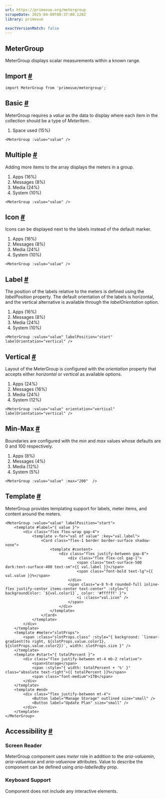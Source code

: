 ```yaml
---
url: https://primevue.org/metergroup
scrapeDate: 2025-04-09T00:37:00.128Z
library: primevue

exactVersionMatch: false
---
```


## MeterGroup

MeterGroup displays scalar measurements within a known range.

## Import [#](_metergroup_.md#import)
```
import MeterGroup from 'primevue/metergroup';
```
## Basic [#](_metergroup_.md#basic)

MeterGroup requires a _value_ as the data to display where each item in the collection should be a type of _MeterItem_.

1.  Space used (15%)
```
<MeterGroup :value="value" />
```
## Multiple [#](_metergroup_.md#multiple)

Adding more items to the array displays the meters in a group.

1.  Apps (16%)
2.  Messages (8%)
3.  Media (24%)
4.  System (10%)
```
<MeterGroup :value="value" />
```
## Icon [#](_metergroup_.md#icon)

Icons can be displayed next to the labels instead of the default marker.

1.  Apps (16%)
2.  Messages (8%)
3.  Media (24%)
4.  System (10%)
```
<MeterGroup :value="value" />
```
## Label [#](_metergroup_.md#label)

The position of the labels relative to the meters is defined using the _labelPosition_ property. The default orientation of the labels is horizontal, and the vertical alternative is available through the _labelOrientation_ option.

1.  Apps (16%)
2.  Messages (8%)
3.  Media (24%)
4.  System (10%)
```
<MeterGroup :value="value" labelPosition="start" labelOrientation="vertical" />
```
## Vertical [#](_metergroup_.md#vertical)

Layout of the MeterGroup is configured with the _orientation_ property that accepts either _horizontal_ or _vertical_ as available options.

1.  Apps (24%)
2.  Messages (16%)
3.  Media (24%)
4.  System (12%)
```
<MeterGroup :value="value" orientation="vertical" labelOrientation="vertical" />
```
## Min-Max [#](_metergroup_.md#minmax)

Boundaries are configured with the _min_ and _max_ values whose defaults are 0 and 100 respectively.

1.  Apps (8%)
2.  Messages (4%)
3.  Media (12%)
4.  System (5%)
```
<MeterGroup :value="value" :max="200"  />
```
## Template [#](_metergroup_.md#template)

MeterGroup provides templating support for labels, meter items, and content around the meters.
```
<MeterGroup :value="value" labelPosition="start">
    <template #label="{ value }">
        <div class="flex flex-wrap gap-4">
            <template v-for="val of value" :key="val.label">
                <Card class="flex-1 border border-surface shadow-none">
                    <template #content>
                        <div class="flex justify-between gap-8">
                            <div class="flex flex-col gap-1">
                                <span class="text-surface-500 dark:text-surface-400 text-sm">{{ val.label }}</span>
                                <span class="font-bold text-lg">{{ val.value }}%</span>
                            </div>
                            <span class="w-8 h-8 rounded-full inline-flex justify-center items-center text-center" :style="{ backgroundColor: `${val.color1}`, color: '#ffffff' }">
                                <i :class="val.icon" />
                            </span>
                        </div>
                    </template>
                </Card>
            </template>
        </div>
    </template>
    <template #meter="slotProps">
        <span :class="slotProps.class" :style="{ background: `linear-gradient(to right, ${slotProps.value.color1}, ${slotProps.value.color2})`, width: slotProps.size }" />
    </template>
    <template #start="{ totalPercent }">
        <div class="flex justify-between mt-4 mb-2 relative">
            <span>Storage</span>
            <span :style="{ width: totalPercent + '%' }" class="absolute text-right">{{ totalPercent }}%</span>
            <span class="font-medium">1TB</span>
        </div>
    </template>
    <template #end>
        <div class="flex justify-between mt-4">
            <Button label="Manage Storage" outlined size="small" />
            <Button label="Update Plan" size="small" />
        </div>
    </template>
</MeterGroup>
```
## Accessibility [#](_metergroup_.md#accessibility)

### Screen Reader

MeterGroup component uses _meter_ role in addition to the _aria-valuemin_, _aria-valuemax_ and _aria-valuenow_ attributes. Value to describe the component can be defined using _aria-labelledby_ prop.

### Keyboard Support

Component does not include any interactive elements.